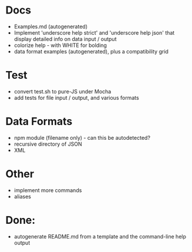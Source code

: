 


# Docs
 * Examples.md (autogenerated)
 * Implement 'underscore help strict' and 'underscore help json' that display detailed info on data input / output
 * colorize help - with WHITE for bolding
 * data format examples (autogenerated), plus a compatibility grid

# Test
 * convert test.sh to pure-JS under Mocha 
 * add tests for file input / output, and various formats


# Data Formats
 * npm module (filename only) - can this be autodetected?
 * recursive directory of JSON
 * XML
 
# Other
* implement more commands
* aliases




# Done:
 * autogenerate README.md from a template and the command-line help output

